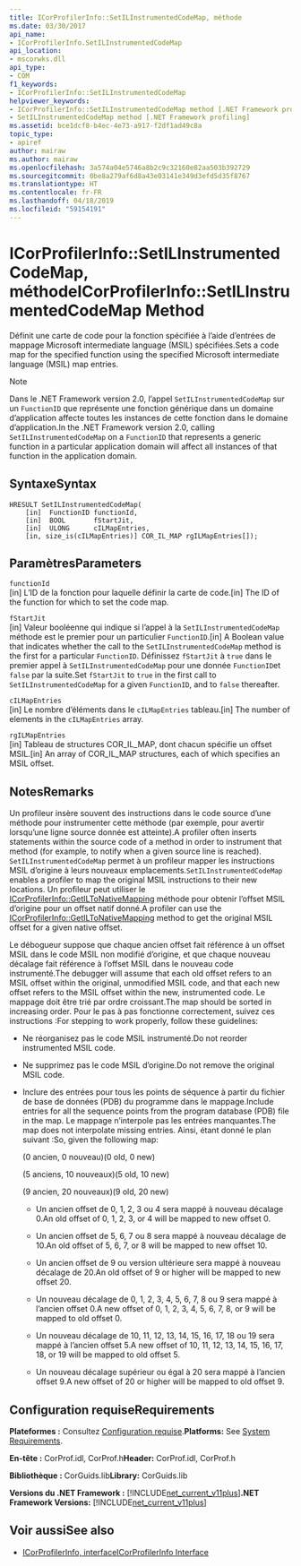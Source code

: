 ```yaml
---
title: ICorProfilerInfo::SetILInstrumentedCodeMap, méthode
ms.date: 03/30/2017
api_name:
- ICorProfilerInfo.SetILInstrumentedCodeMap
api_location:
- mscorwks.dll
api_type:
- COM
f1_keywords:
- ICorProfilerInfo::SetILInstrumentedCodeMap
helpviewer_keywords:
- ICorProfilerInfo::SetILInstrumentedCodeMap method [.NET Framework profiling]
- SetILInstrumentedCodeMap method [.NET Framework profiling]
ms.assetid: bce1dcf8-b4ec-4e73-a917-f2df1ad49c8a
topic_type:
- apiref
author: mairaw
ms.author: mairaw
ms.openlocfilehash: 3a574a04e5746a8b2c9c32160e82aa503b392729
ms.sourcegitcommit: 0be8a279af6d8a43e03141e349d3efd5d35f8767
ms.translationtype: HT
ms.contentlocale: fr-FR
ms.lasthandoff: 04/18/2019
ms.locfileid: "59154191"
---
```

# <a name="icorprofilerinfosetilinstrumentedcodemap-method"></a><span data-ttu-id="4f55e-102">ICorProfilerInfo::SetILInstrumentedCodeMap, méthode</span><span class="sxs-lookup"><span data-stu-id="4f55e-102">ICorProfilerInfo::SetILInstrumentedCodeMap Method</span></span>
<span data-ttu-id="4f55e-103">Définit une carte de code pour la fonction spécifiée à l’aide d’entrées de mappage Microsoft intermediate language (MSIL) spécifiées.</span><span class="sxs-lookup"><span data-stu-id="4f55e-103">Sets a code map for the specified function using the specified Microsoft intermediate language (MSIL) map entries.</span></span>  
  
> [!NOTE]
>  <span data-ttu-id="4f55e-104">Dans le .NET Framework version 2.0, l’appel `SetILInstrumentedCodeMap` sur un `FunctionID` que représente une fonction générique dans un domaine d’application affecte toutes les instances de cette fonction dans le domaine d’application.</span><span class="sxs-lookup"><span data-stu-id="4f55e-104">In the .NET Framework version 2.0, calling `SetILInstrumentedCodeMap` on a `FunctionID` that represents a generic function in a particular application domain will affect all instances of that function in the application domain.</span></span>  
  
## <a name="syntax"></a><span data-ttu-id="4f55e-105">Syntaxe</span><span class="sxs-lookup"><span data-stu-id="4f55e-105">Syntax</span></span>  
  
```  
HRESULT SetILInstrumentedCodeMap(  
    [in]  FunctionID functionId,  
    [in]  BOOL       fStartJit,  
    [in]  ULONG      cILMapEntries,  
    [in, size_is(cILMapEntries)] COR_IL_MAP rgILMapEntries[]);  
```  
  
## <a name="parameters"></a><span data-ttu-id="4f55e-106">Paramètres</span><span class="sxs-lookup"><span data-stu-id="4f55e-106">Parameters</span></span>  
 `functionId`  
 <span data-ttu-id="4f55e-107">[in] L’ID de la fonction pour laquelle définir la carte de code.</span><span class="sxs-lookup"><span data-stu-id="4f55e-107">[in] The ID of the function for which to set the code map.</span></span>  
  
 `fStartJit`  
 <span data-ttu-id="4f55e-108">[in] Valeur booléenne qui indique si l’appel à la `SetILInstrumentedCodeMap` méthode est le premier pour un particulier `FunctionID`.</span><span class="sxs-lookup"><span data-stu-id="4f55e-108">[in] A Boolean value that indicates whether the call to the `SetILInstrumentedCodeMap` method is the first for a particular `FunctionID`.</span></span> <span data-ttu-id="4f55e-109">Définissez `fStartJit` à `true` dans le premier appel à `SetILInstrumentedCodeMap` pour une donnée `FunctionID`et `false` par la suite.</span><span class="sxs-lookup"><span data-stu-id="4f55e-109">Set `fStartJit` to `true` in the first call to `SetILInstrumentedCodeMap` for a given `FunctionID`, and to `false` thereafter.</span></span>  
  
 `cILMapEntries`  
 <span data-ttu-id="4f55e-110">[in] Le nombre d’éléments dans le `cILMapEntries` tableau.</span><span class="sxs-lookup"><span data-stu-id="4f55e-110">[in] The number of elements in the `cILMapEntries` array.</span></span>  
  
 `rgILMapEntries`  
 <span data-ttu-id="4f55e-111">[in] Tableau de structures COR_IL_MAP, dont chacun spécifie un offset MSIL.</span><span class="sxs-lookup"><span data-stu-id="4f55e-111">[in] An array of COR_IL_MAP structures, each of which specifies an MSIL offset.</span></span>  
  
## <a name="remarks"></a><span data-ttu-id="4f55e-112">Notes</span><span class="sxs-lookup"><span data-stu-id="4f55e-112">Remarks</span></span>  
 <span data-ttu-id="4f55e-113">Un profileur insère souvent des instructions dans le code source d’une méthode pour instrumenter cette méthode (par exemple, pour avertir lorsqu’une ligne source donnée est atteinte).</span><span class="sxs-lookup"><span data-stu-id="4f55e-113">A profiler often inserts statements within the source code of a method in order to instrument that method (for example, to notify when a given source line is reached).</span></span> <span data-ttu-id="4f55e-114">`SetILInstrumentedCodeMap` permet à un profileur mapper les instructions MSIL d’origine à leurs nouveaux emplacements.</span><span class="sxs-lookup"><span data-stu-id="4f55e-114">`SetILInstrumentedCodeMap` enables a profiler to map the original MSIL instructions to their new locations.</span></span> <span data-ttu-id="4f55e-115">Un profileur peut utiliser le [ICorProfilerInfo::GetILToNativeMapping](../../../../docs/framework/unmanaged-api/profiling/icorprofilerinfo-getiltonativemapping-method.md) méthode pour obtenir l’offset MSIL d’origine pour un offset natif donné.</span><span class="sxs-lookup"><span data-stu-id="4f55e-115">A profiler can use the [ICorProfilerInfo::GetILToNativeMapping](../../../../docs/framework/unmanaged-api/profiling/icorprofilerinfo-getiltonativemapping-method.md) method to get the original MSIL offset for a given native offset.</span></span>  
  
 <span data-ttu-id="4f55e-116">Le débogueur suppose que chaque ancien offset fait référence à un offset MSIL dans le code MSIL non modifié d’origine, et que chaque nouveau décalage fait référence à l’offset MSIL dans le nouveau code instrumenté.</span><span class="sxs-lookup"><span data-stu-id="4f55e-116">The debugger will assume that each old offset refers to an MSIL offset within the original, unmodified MSIL code, and that each new offset refers to the MSIL offset within the new, instrumented code.</span></span> <span data-ttu-id="4f55e-117">Le mappage doit être trié par ordre croissant.</span><span class="sxs-lookup"><span data-stu-id="4f55e-117">The map should be sorted in increasing order.</span></span> <span data-ttu-id="4f55e-118">Pour le pas à pas fonctionne correctement, suivez ces instructions :</span><span class="sxs-lookup"><span data-stu-id="4f55e-118">For stepping to work properly, follow these guidelines:</span></span>  
  
-   <span data-ttu-id="4f55e-119">Ne réorganisez pas le code MSIL instrumenté.</span><span class="sxs-lookup"><span data-stu-id="4f55e-119">Do not reorder instrumented MSIL code.</span></span>  
  
-   <span data-ttu-id="4f55e-120">Ne supprimez pas le code MSIL d’origine.</span><span class="sxs-lookup"><span data-stu-id="4f55e-120">Do not remove the original MSIL code.</span></span>  
  
-   <span data-ttu-id="4f55e-121">Inclure des entrées pour tous les points de séquence à partir du fichier de base de données (PDB) du programme dans le mappage.</span><span class="sxs-lookup"><span data-stu-id="4f55e-121">Include entries for all the sequence points from the program database (PDB) file in the map.</span></span> <span data-ttu-id="4f55e-122">Le mappage n’interpole pas les entrées manquantes.</span><span class="sxs-lookup"><span data-stu-id="4f55e-122">The map does not interpolate missing entries.</span></span> <span data-ttu-id="4f55e-123">Ainsi, étant donné le plan suivant :</span><span class="sxs-lookup"><span data-stu-id="4f55e-123">So, given the following map:</span></span>  
  
     <span data-ttu-id="4f55e-124">(0 ancien, 0 nouveau)</span><span class="sxs-lookup"><span data-stu-id="4f55e-124">(0 old, 0 new)</span></span>  
  
     <span data-ttu-id="4f55e-125">(5 anciens, 10 nouveaux)</span><span class="sxs-lookup"><span data-stu-id="4f55e-125">(5 old, 10 new)</span></span>  
  
     <span data-ttu-id="4f55e-126">(9 ancien, 20 nouveaux)</span><span class="sxs-lookup"><span data-stu-id="4f55e-126">(9 old, 20 new)</span></span>  
  
    -   <span data-ttu-id="4f55e-127">Un ancien offset de 0, 1, 2, 3 ou 4 sera mappé à nouveau décalage 0.</span><span class="sxs-lookup"><span data-stu-id="4f55e-127">An old offset of 0, 1, 2, 3, or 4 will be mapped to new offset 0.</span></span>  
  
    -   <span data-ttu-id="4f55e-128">Un ancien offset de 5, 6, 7 ou 8 sera mappé à nouveau décalage de 10.</span><span class="sxs-lookup"><span data-stu-id="4f55e-128">An old offset of 5, 6, 7, or 8 will be mapped to new offset 10.</span></span>  
  
    -   <span data-ttu-id="4f55e-129">Un ancien offset de 9 ou version ultérieure sera mappé à nouveau décalage de 20.</span><span class="sxs-lookup"><span data-stu-id="4f55e-129">An old offset of 9 or higher will be mapped to new offset 20.</span></span>  
  
    -   <span data-ttu-id="4f55e-130">Un nouveau décalage de 0, 1, 2, 3, 4, 5, 6, 7, 8 ou 9 sera mappé à l’ancien offset 0.</span><span class="sxs-lookup"><span data-stu-id="4f55e-130">A new offset of 0, 1, 2, 3, 4, 5, 6, 7, 8, or 9 will be mapped to old offset 0.</span></span>  
  
    -   <span data-ttu-id="4f55e-131">Un nouveau décalage de 10, 11, 12, 13, 14, 15, 16, 17, 18 ou 19 sera mappé à l’ancien offset 5.</span><span class="sxs-lookup"><span data-stu-id="4f55e-131">A new offset of 10, 11, 12, 13, 14, 15, 16, 17, 18, or 19 will be mapped to old offset 5.</span></span>  
  
    -   <span data-ttu-id="4f55e-132">Un nouveau décalage supérieur ou égal à 20 sera mappé à l’ancien offset 9.</span><span class="sxs-lookup"><span data-stu-id="4f55e-132">A new offset of 20 or higher will be mapped to old offset 9.</span></span>  
  
## <a name="requirements"></a><span data-ttu-id="4f55e-133">Configuration requise</span><span class="sxs-lookup"><span data-stu-id="4f55e-133">Requirements</span></span>  
 <span data-ttu-id="4f55e-134">**Plateformes :** Consultez [Configuration requise](../../../../docs/framework/get-started/system-requirements.md).</span><span class="sxs-lookup"><span data-stu-id="4f55e-134">**Platforms:** See [System Requirements](../../../../docs/framework/get-started/system-requirements.md).</span></span>  
  
 <span data-ttu-id="4f55e-135">**En-tête :** CorProf.idl, CorProf.h</span><span class="sxs-lookup"><span data-stu-id="4f55e-135">**Header:** CorProf.idl, CorProf.h</span></span>  
  
 <span data-ttu-id="4f55e-136">**Bibliothèque :** CorGuids.lib</span><span class="sxs-lookup"><span data-stu-id="4f55e-136">**Library:** CorGuids.lib</span></span>  
  
 <span data-ttu-id="4f55e-137">**Versions du .NET Framework :** [!INCLUDE[net_current_v11plus](../../../../includes/net-current-v11plus-md.md)]</span><span class="sxs-lookup"><span data-stu-id="4f55e-137">**.NET Framework Versions:** [!INCLUDE[net_current_v11plus](../../../../includes/net-current-v11plus-md.md)]</span></span>  
  
## <a name="see-also"></a><span data-ttu-id="4f55e-138">Voir aussi</span><span class="sxs-lookup"><span data-stu-id="4f55e-138">See also</span></span>

- [<span data-ttu-id="4f55e-139">ICorProfilerInfo, interface</span><span class="sxs-lookup"><span data-stu-id="4f55e-139">ICorProfilerInfo Interface</span></span>](../../../../docs/framework/unmanaged-api/profiling/icorprofilerinfo-interface.md)
